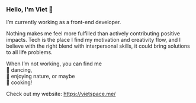 ### Hello, I'm Viet 👋

I’m currently working as a front-end developer.

Nothing makes me feel more fulfilled than actively contributing positive impacts. Tech is the place I find my motivation and creativity flow, and I believe with the right blend with interpersonal skills, it could bring solutions to all life problems.

When I’m not working, you can find me <br>
:dancers: dancing, <br>
:palm_tree: enjoying nature, or maybe <br>
:ramen: cooking!

Check out my website: https://vietspace.me/
